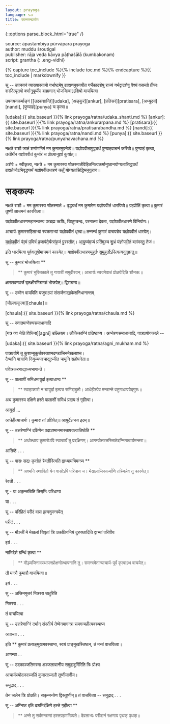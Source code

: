 ```yaml
---
layout: prayoga
language: sa
title: उपनयनप्रयोगः  
---
```


{::options parse_block_html="true" /}

source: āpastambīya pūrvāpara prayoga  
author: muddu śroutigal  
publisher: rāja veda kāvya pāṭhaśālā (kumbakonam)  
script: grantha
{: .eng-vidhi}

{% capture toc_include %}{% include toc.md %}{% endcapture %}{{ toc_include | markdownify }}

सू -- उपनयनं व्याख्यास्यामो गर्भाष्टमेषु ब्राह्मणमुपनयीत गर्भैकादशेषु राज्यं गर्भद्वादशेषु वैश्यं वसन्तो ग्रीष्मः शरदित्यृतवो वर्णानुपूर्व्येण ब्राह्मणान् भोजयित्वाऽऽशिषो वाचयित्वा 

उपनयनकर्माङ्गं [[उदकशान्तिं][udaka], [अङ्कुरं][ankur], [प्रतिसरं][pratisara], [अभ्युदयं][nandi], [पुण्याहं][punya] च कृत्वा॥   

[udaka]:{{ site.baseurl }}{% link prayoga/ratna/udaka_shanti.md %}
[ankur]:{{ site.baseurl }}{% link prayoga/ratna/ankurarpana.md %} 
[pratisara]:{{ site.baseurl }}{% link prayoga/ratna/pratisarabandha.md %} 
[nandi]:{{ site.baseurl }}{% link prayoga/ratna/nandi.md %} 
[punya]:{{ site.baseurl }}{% link prayoga/ratna/punyahavachana.md %} 


नक्षत्रे राशौ जातं शर्माणमिमं मम कुमारमुपनेष्ये॥ यज्ञोपवीतशुद्ध्यर्थं पुण्याहवाचनं करिष्ये॥ पुण्याहं कृत्वा, तत्तीर्थेन यज्ञोपवीतं कुर्मारं च प्रोक्ष्यानुज्ञां कुर्यात्॥ 

अशेषे + स्वीकृत्य, नक्षत्रे + मम कुमारस्य श्रौतस्मार्तविहितनित्यकर्मानुष्ठानयोग्यतासिद्ध्यर्थं ब्रह्मतेजोऽभिवृद्ध्यर्थं यज्ञोपवीतधारणं कर्तुं योग्यतासिद्धिमनुगृहाण॥ 

# सङ्कल्पः 

नक्षत्रे राशौ + मम कुमारस्य श्रौतस्मार्त + वृद्ध्यर्थं मम कुमारेण यज्ञोपवीतं धारयिष्ये॥ ग्रहप्रीतिं कृत्वा॥ कुमारं तुष्णीं आचमनं कारयित्वा॥ 

यज्ञोपवीतधारणमहामन्त्रस्य परब्रह्म ऋषिः, त्रिष्टुप्छन्दः, परमात्मा देवता, यज्ञोपवीतधारणे विनियोगः। 

आचार्यः कुमारसहिताभ्यां स्वकराभ्यां यज्ञोपवीतं धृत्वा॥ तन्मन्त्रं कुमारं वाचयन्नेव यज्ञोपवीतं धारयेत्। 

य॒ज्ञो॒प॒वी॒तं प॑र॒मं प॒वित्रं॑ प्र॒जाप॑ते॒र्यत्स॑ह॒जं पु॒रस्ता॑॑त्। आ॒यु॒ष्य॑म॒ग्र्यं प्रति॑मुञ्च शु॒भ्रं य॑ज्ञोपवी॒तं बल॑मस्तु॒ तेजः॑॥ 

इति धारयित्वा पूर्ववत्तूषीमाचमनं कारयेत्॥ यज्ञोपवीतधारणमुहूर्तः सुमुहूर्तोऽस्त्वित्यनुगृह्णन्तु॥ 

सू -- कुमारं भोजयित्वा ** 

> ** कुमारं भुक्तिकाले तु गायत्रीं समुदीरयन्। आचार्यः स्वयमेवान्नं प्रोक्षयेदिति शौनकः॥ 

क्षारलवणवर्जं घृतक्षीरमिश्रमन्नं भोजयेत्॥ द्विराचम्य॥ 

सू -- उष्णेन वायविति यजुषाऽपां संसर्जनाद्याकेशनिधानान्तम् 

[चौलवत्कृत्वा][chaula]॥ 

[chaula]:{{ site.baseurl }}{% link prayoga/ratna/chaula.md %} 

सू -- स्नातमग्नेरुपसमाधानादि 

[यत्र क्व चेति विधिना][agni] उल्लिख्य। लौकिकाग्निं प्रतिष्ठाप्य। अग्नेरुपसमाधानादि, पात्रप्रयोगकाले -- 

[udaka]:{{ site.baseurl }}{% link prayoga/ratna/agni_mukham.md %}

पात्रप्रयोगे तु कुशाम्बुकूर्चवस्त्राश्मदण्डाजिनमेखलाश्च।  
दैव्यानि पात्राणि नियुज्यपश्चाद्युञ्जीत चामूनि सहोपनेता॥ 

पवित्रकरणाद्याज्यभागान्ते। 

सू -- पालाशीं समिधमायुर्दा इत्याधाप्य ** 

> ** स्वाहाकारो न चायुर्दा इत्यत्र समिदाहुतौ। आधेहीत्येव मन्त्रान्ते वटुमाधापयेद्गुरुः॥ 

अथ कुमारस्य दक्षिणे हस्ते पालाशीं समिधं प्रदाय तं गृहीत्वा। 

आयुर्दा ... 

आधेहीत्याचार्यः। कुमारः तां प्रक्षिपेत्॥ आयुर्देऽग्नय इदम्॥ 

सू -- उत्तरेणाग्निं दक्षिणेन पदाऽश्मानमास्थापयत्यातिष्ठेति ** 

> ** अथोत्थाय कुमारोऽपि स्वाचार्यं तु प्रदक्षिणम्। आगम्योत्तरतस्तिष्ठेदग्निमाचार्यमन्तरा॥ 

आतिष्ठे . . . 

सू -- वासः सद्यः कृत्तोतं रेवतीस्त्विति द्वाभ्यामभिमन्त्र्य ** 

> ** अश्मनि स्थापितो येन वासोऽपि परिधाय च। मेखलाजिनकर्माणि तस्मिन्नेव तु कारयेत्॥ 

रेवती . . . 

सू - या अकृन्तन्निति तिसृभिः परिधाप्य 

या . . . 

सू -- परिहितं परीदं वास इत्यनुमन्त्रयेत् 

परीदं . . . 

सू -- मौञ्जीं मे मेखलां त्रिवृतां त्रिः प्रकक्षिणमियं दुरुक्तादिति द्वाभ्यां परिवीय 

इयं . . . 

नाभिदेशे ग्रन्थिं कृत्वा ** 

> ** मौञ्ज्यजिनावस्थापनप्रोक्षणोत्थापनानि तु। समन्त्रमेतान्याचार्यः पूर्वं कृत्वाऽथ वाचयेत्॥ 

तौ मन्त्रौ कुमारौ वाचयित्वा॥ 

इयं . . . 

सु -- अजिनमुत्तरं मित्रस्य चक्षुरिति

मित्रस्य . . . 

तं वाचयित्वा 

सू -- उत्तरेणाग्निं दर्भान् संस्तीर्य तेष्वेनमागन्त्रा समगन्महीत्यवस्थाप्य 

आग्रन्ता . . . 

इति ** कुमारं प्रत्यङ्मुखमवस्थाप्य, स्वयं प्राङ्मुखस्तिष्ठन्, तं मन्त्रं वाचयित्वा। 

आगन्त्रा ... 

सू -- उदकाञ्जलिमस्मा अञ्जलावानीय समुद्रादूर्मिरिति त्रिः प्रोक्ष्य 

आचार्यस्योदकाञ्जलिं कुमाराञ्जलौ तूष्णीमानीय। 

समुद्राद् . . . 

तेन जलेन त्रिः प्रोक्षति। सकृन्मन्त्रेण द्विस्तूष्णीम्॥ तं वाचयित्वा -- समुद्राद् . . . 

सू -- अग्निष्ट इति दशभिर्दक्षिणे हस्ते गृहीत्वा ** 

> ** अन्ते तु सर्वमन्त्राणां हस्तग्रहणमिष्यते। देवताभ्यः परीदानं रक्षणाय पृथक् पृथक्॥ 



